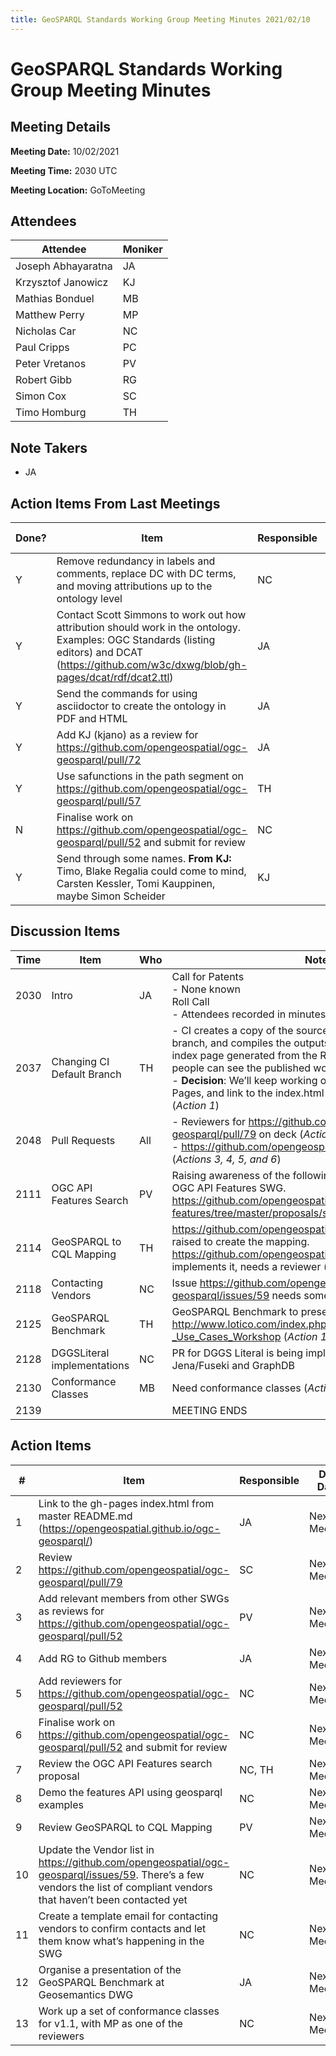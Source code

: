 ```yaml
---
title: GeoSPARQL Standards Working Group Meeting Minutes 2021/02/10
---
```

# GeoSPARQL Standards Working Group Meeting Minutes
## Meeting Details
**Meeting Date:** 10/02/2021

**Meeting Time:** 2030 UTC

**Meeting Location:** GoToMeeting  

## Attendees
| Attendee | Moniker |
| ---- | ---- |
| Joseph Abhayaratna | JA |
| Krzysztof Janowicz | KJ |
| Mathias Bonduel | MB |
| Matthew Perry | MP |
| Nicholas Car | NC |
| Paul Cripps | PC |
| Peter Vretanos | PV |
| Robert Gibb | RG |
| Simon Cox | SC |
| Timo Homburg | TH |

## Note Takers
- JA

## Action Items From Last Meetings
| Done? | Item | Responsible | Due Date |
| ---- | ---- | ---- | ---- |
| Y | Remove redundancy in labels and comments, replace DC with DC terms, and moving attributions up to the ontology level | NC | Next Meeting |
| Y | Contact Scott Simmons to work out how attribution should work in the ontology. Examples: OGC Standards (listing editors) and DCAT (https://github.com/w3c/dxwg/blob/gh-pages/dcat/rdf/dcat2.ttl) | JA | Next Meeting |
| Y | Send the commands for using asciidoctor to create the ontology in PDF and HTML | JA | Next Meeting |
| Y | Add KJ (kjano) as a review for https://github.com/opengeospatial/ogc-geosparql/pull/72 | JA | Done in Meeting |
| Y | Use safunctions in the path segment on https://github.com/opengeospatial/ogc-geosparql/pull/57 | TH | Next Meeting |
| N | Finalise work on https://github.com/opengeospatial/ogc-geosparql/pull/52 and submit for review | NC | Next Meeting |
| Y | Send through some names. **From KJ:** Timo, Blake Regalia could come to mind, Carsten Kessler, Tomi Kauppinen, maybe Simon Scheider | KJ | Done in Meeting |

## Discussion Items
| Time | Item | Who | Notes |
| ---- | ---- | ---- | ---- |
| 2030 | Intro | JA | Call for Patents <BR/> - None known <BR/> Roll Call <BR/> - Attendees recorded in minutes |
| 2037 | Changing CI Default Branch | TH | - CI creates a copy of the source files in the gh-pages branch, and compiles the outputs there. We’d like to link to the index page generated from the README.md in master so that people can see the published working <BR/> - **Decision**: We’ll keep working on master, enable GitHub Pages, and link to the index.html from that in the README.md (*Action 1*) |
| 2048 | Pull Requests | All | - Reviewers for https://github.com/opengeospatial/ogc-geosparql/pull/79 on deck (*Action 2*) <BR/> - https://github.com/opengeospatial/ogc-geosparql/pull/52 (*Actions 3, 4, 5, and 6*) |
| 2111 | OGC API Features Search | PV | Raising awareness of the following proposal for search in the OGC API Features SWG. https://github.com/opengeospatial/ogcapi-features/tree/master/proposals/search (*Actions 7 and 8*) |
| 2114 | GeoSPARQL to CQL Mapping | TH | https://github.com/opengeospatial/ogc-geosparql/issues/44 raised to create the mapping. https://github.com/opengeospatial/ogc-geosparql/pull/68 implements it, needs a reviewer (*Action 9*) |
| 2118 | Contacting Vendors | NC | Issue https://github.com/opengeospatial/ogc-geosparql/issues/59 needs some love (*Actions 10 and 11*) |
| 2125 | GeoSPARQL Benchmark | TH | GeoSPARQL Benchmark to presented here: http://www.lotico.com/index.php/Semantic_GeoSpatial_Web_-_Use_Cases_Workshop (*Action 12*) |
| 2128 | DGGSLiteral implementations | NC | PR for DGGS Literal is being implemented as extensions for Jena/Fuseki and GraphDB |
| 2130 | Conformance Classes | MB | Need conformance classes (*Action 13*)
| 2139 | | | MEETING ENDS |

## Action Items
| \# | Item | Responsible | Due Date |
| ---- | ---- | ---- | ---- |
| 1 | Link to the gh-pages index.html from master README.md (https://opengeospatial.github.io/ogc-geosparql/) | JA | Next Meeting |
| 2 | Review https://github.com/opengeospatial/ogc-geosparql/pull/79 | SC | Next Meeting |
| 3 | Add relevant members from other SWGs as reviews for https://github.com/opengeospatial/ogc-geosparql/pull/52 | PV | Next Meeting |
| 4 | Add RG to Github members | JA | Next Meeting |
| 5 | Add reviewers for https://github.com/opengeospatial/ogc-geosparql/pull/52 | NC | Next Meeting |
| 6 | Finalise work on https://github.com/opengeospatial/ogc-geosparql/pull/52 and submit for review | NC | Next Meeting |
| 7 | Review the OGC API Features search proposal | NC, TH | Next Meeting |
| 8 | Demo the features API using geosparql examples | NC | Next Meeting |
| 9 | Review GeoSPARQL to CQL Mapping | PV | Next Meeting |
| 10 | Update the Vendor list in https://github.com/opengeospatial/ogc-geosparql/issues/59. There’s a few vendors the list of compliant vendors that haven’t been contacted yet | NC | Next Meeting |
| 11 | Create a template email for contacting vendors to confirm contacts and let them know what’s happening in the SWG | NC | Next Meeting |
| 12 | Organise a presentation of the GeoSPARQL Benchmark at Geosemantics DWG | JA | Next Meeting |
| 13 | Work up a set of conformance classes for v1.1, with MP as one of the reviewers | NC | Next Meeting |
